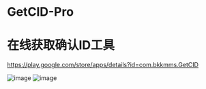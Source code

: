 # GetCID-Pro
# 在线获取确认ID工具  
 

https://play.google.com/store/apps/details?id=com.bkkmms.GetCID

![image](https://github.com/laomms/GetCID-Pro/blob/master/333.png)
![image](https://github.com/laomms/GetCID-Pro/blob/master/111.jpg)
